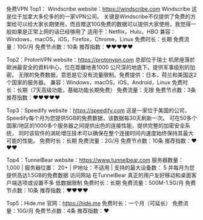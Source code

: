 免费VPN
Top1： Windscribe
website：https://windscribe.com
Windscribe 这是位于加拿大多伦多的的一家VPN公司。
关键是Windscribe不仅提供了免费的方案给可以给大家长期使用，而且赠送10G免费的数据可以提供大家使用，我觉得一般如果是正常上网的话已经够用了
适用于：Netflix，Hulu，HBO
兼容：Windows，macOS，iOS，Firefox，Chrome，Linux
免费时长：长期
免费流量：10G/月
免费节点数：10条
推荐指数：❤️❤️❤️❤️❤️



Top2：ProtonVPN
website：https://protonvpn.com
总部位于瑞士
机房座落於歐洲最安全的資料中心，位在距離地表1000 公尺深的地底下。提供军事级别的加密。
无限的免费数据，意思是它没有流量限制。免费提供：日本，荷兰和美国这2个国家的服务器。
兼容：Windows，macOS，iOS，Android，Linux
免费时长：长期（7天高级功能，基础功能长期免费）
免费流量：无限
免费节点数：3条
推荐指数：❤️❤️❤️❤️❤️



Top3：Speedify
website：https://speedify.com
这是一家位于美国的公司，Speedify每个月为您提供5GB的免费数据，该数据每30天刷新一次。
可在50多个国家/地区的1000多个服务器之间提供出色的连接性能，提供完整的加密安全系统，
同时该软件的涡轮增压技术可以确保在整个连接时间内速度始终保持其最大可能的性能。
免费时长：长期
免费流量：2G/月
免费节点数：10条
推荐指数：❤️❤️❤️


Top4：TunnelBear
website：https://www.tunnelbear.com
服务器数量： 1,000 | 服务器位置： 20+ | IP地址：不适用 | 支持的最大设备数： 5
​​并每月为您提供高达1.5GB的免费数据
访问网站
在TunnelBear
真正的用户友好移动和桌面客户端选项或设置不多
低数据限制
免费时长：长期
免费流量：500M-1.5G/月
免费节点数：10条
推荐指数：❤️❤️❤️❤️


Top5：Hide.me
官网：https://hide.me
免费时长：一个月（可延长）
免费流量：10G/月
免费节点数：4条
推荐指数：❤️